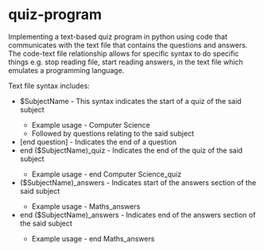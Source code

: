 # quiz-program
Implementing a text-based quiz program in python using code that communicates with the text file that contains the questions and answers. The code-text file relationship allows for specific syntax to do specific things e.g. stop reading file, start reading answers, in the text file which emulates a programming language.

Text file syntax includes:
<ul>
  <li> $SubjectName - This syntax indicates the start of a quiz of the said subject </li>
  <ul>
    <li>Example usage - Computer Science</li>
    <li>Followed by questions relating to the said subject</li>
  </ul>
  <li> [end question] - Indicates the end of a question</li>
  <li> end ($SubjectName)_quiz - Indicates the end of the quiz of the said subject </li>
  <ul>
    <li> Example usage - end Computer Science_quiz </li>
  </ul>
  <li>($SubjectName)_answers - Indicates start of the answers section of the said subject </li>
  <ul>
    <li> Example usage - Maths_answers </li>
  </ul>
  <li>end ($SubjectName)_answers - Indicates end of the answers section of the said subject </li>
  <ul>
    <li> Example usage - end Maths_answers </li>
  </ul>
  
  
</ul>
